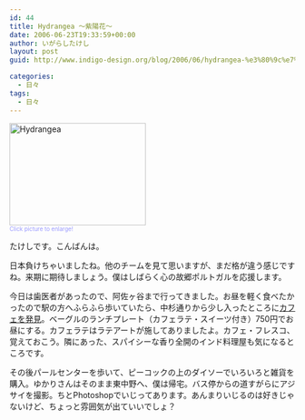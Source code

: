 ```yaml
---
id: 44
title: Hydrangea 〜紫陽花〜
date: 2006-06-23T19:33:59+00:00
author: いがらしたけし
layout: post
guid: http://www.indigo-design.org/blog/2006/06/hydrangea-%e3%80%9c%e7%b4%ab%e9%99%bd%e8%8a%b1%e3%80%9c/

categories:
  - 日々
tags:
  - 日々
---
```

[<img src="http://static.flickr.com/59/173157528_eeed208732_m.jpg" width="240" height="180" alt="Hydrangea" border="0" />](http://www.flickr.com/photos/takeshi81/173157528/ "Photo Sharing")  
<span style="font-size:x-small;color:#9999FF">Click picture to enlarge!</span>
  
たけしです。こんばんは。
  
日本負けちゃいましたね。他のチームを見て思いますが、まだ格が違う感じですね。来期に期待しましょう。僕はしばらく心の故郷ポルトガルを応援します。
  
今日は歯医者があったので、阿佐ヶ谷まで行ってきました。お昼を軽く食べたかったので駅の方へふらふら歩いていたら、中杉通りから少し入ったところに<a href="http://machi.goo.ne.jp/special/051101/asagaya.asp" target="_blank" class="broken_link">カフェを発見</a>。ベーグルのランチプレート（カフェラテ・スイーツ付き）750円でお昼にする。カフェラテはラテアートが施してありましたよ。カフェ・フレスコ、覚えておこう。隣にあった、スパイシーな香り全開のインド料理屋も気になるところです。
  
その後パールセンターを歩いて、ピーコックの上のダイソーでいろいろと雑貨を購入。ゆかりさんはそのまま東中野へ、僕は帰宅。バス停からの道すがらにアジサイを撮影。ちとPhotoshopでいじってあります。あんまりいじるのは好きじゃないけど、ちょっと雰囲気が出ていいでしょ？
